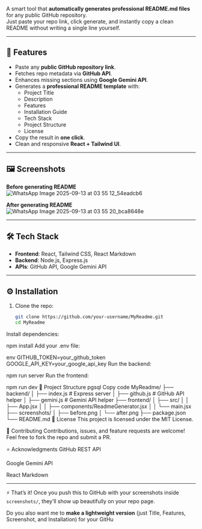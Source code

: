A smart tool that **automatically generates professional README.md files** for any public GitHub repository.  
Just paste your repo link, click generate, and instantly copy a clean README without writing a single line yourself.

---

## 🚀 Features
- Paste any **public GitHub repository link**.
- Fetches repo metadata via **GitHub API**.
- Enhances missing sections using **Google Gemini API**.
- Generates a **professional README template** with:
  - Project Title
  - Description
  - Features
  - Installation Guide
  - Tech Stack
  - Project Structure
  - License
- Copy the result in **one click**.
- Clean and responsive **React + Tailwind UI**.

---

## 🖼️ Screenshots

**Before generating README**  
![WhatsApp Image 2025-09-13 at 03 55 12_54eadcb6](https://github.com/user-attachments/assets/9d10a551-ba63-4e29-972b-b306318996f1)

**After generating README**  
![WhatsApp Image 2025-09-13 at 03 55 20_bca8648e](https://github.com/user-attachments/assets/8be50dee-e7de-4be3-aa8c-11f3d821e3c0)


---

## 🛠️ Tech Stack
- **Frontend**: React, Tailwind CSS, React Markdown
- **Backend**: Node.js, Express.js
- **APIs**: GitHub API, Google Gemini API

---

## ⚙️ Installation

1. Clone the repo:
   ```bash
   git clone https://github.com/your-username/MyReadme.git
   cd MyReadme
Install dependencies:

npm install
Add your .env file:

env
GITHUB_TOKEN=your_github_token
GOOGLE_API_KEY=your_google_api_key
Run the backend:


npm run server
Run the frontend:


npm run dev
📂 Project Structure
pgsql
Copy code
MyReadme/
├── backend/
│   ├── index.js        # Express server
│   ├── github.js       # GitHub API helper
│   ├── gemini.js       # Gemini API helper
├── frontend/
│   ├── src/
│   │   ├── App.jsx
│   │   ├── components/ReadmeGenerator.jsx
│   │   └── main.jsx
├── screenshots/
│   ├── before.png
│   └── after.png
├── package.json
└── README.md
📜 License
This project is licensed under the MIT License.

🤝 Contributing
Contributions, issues, and feature requests are welcome!
Feel free to fork the repo and submit a PR.

⭐ Acknowledgments
GitHub REST API

Google Gemini API

React Markdown

---

⚡ That’s it! Once you push this to GitHub with your screenshots inside `screenshots/`, they’ll show up beautifully on your repo page.  

Do you also want me to **make a lightweight version** (just Title, Features, Screenshot, and Installation) for your GitHu
